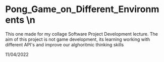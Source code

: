 # Pong_Game_on_Different_Environments \n

This one made for my collage Software Project Development lecture. The aim of this project is not game development, its learning working with different API's and improve our alghoritmic thinking skills

11/04/2022

